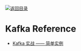 [![返回目录](https://parg.co/UGo)](https://github.com/wxyyxc1992/Awesome-Reference)

# Kafka Reference

* [Kafka 实战 —— 简单实例](http://www.cnblogs.com/smartloli/p/4543211.html?spm=5176.100239.blogcont33922.3.lS3TVC)
